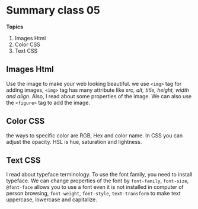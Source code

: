 # Summary class 05
**Topics**
1. Images Html
2. Color CSS
3. Text CSS


## Images Html
Use the image to make your web looking beautiful. we use `<img>` tag for adding images, `<img>` tag has many attribute like *src, alt, title, height, width and align*. Also, I read about some properties of the image. We can also use the `<figure>` tag to add the image.

## Color CSS
the ways to specific color are RGB, Hex and color name. In CSS you can adjust the opacity. HSL is hue, saturation and lightness.

## Text CSS
I read about typeface terminology. To use the font family, you need to install typeface. We can change properties of the font by `font-family`, `font-size`, `@font-face` allows you to use a font even it is not installed in computer of person browsing, `font-weight`, `font-style`, `text-transform` to make text uppercase, lowercase and capitalize.